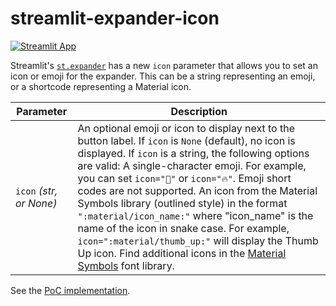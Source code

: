 # streamlit-expander-icon

[![Streamlit App](https://static.streamlit.io/badges/streamlit_badge_black_white.svg)](https://expander-icon-demo.streamlit.app)

Streamlit's [`st.expander`](https://docs.streamlit.io/develop/api-reference/layout/st.expander) has a new `icon` parameter that allows you to set an icon or emoji for the expander. This can be a string representing an emoji, or a shortcode representing a Material icon.

| Parameter | Description |
| --- | --- |
| `icon` *(str, or None)* | An optional emoji or icon to display next to the button label. If `icon` is `None` (default), no icon is displayed. If `icon` is a string, the following options are valid: A single-character emoji. For example, you can set `icon="🚨"` or ``icon="🔥"``. Emoji short codes are not supported. An icon from the Material Symbols library (outlined style) in the format `":material/icon_name:"` where "icon_name" is the name of the icon in snake case. For example, `icon=":material/thumb_up:"` will display the Thumb Up icon. Find additional icons in the [Material Symbols](https://fonts.google.com/icons?icon.set=Material+Symbols&icon.style=Outlined) font library. |

See the [PoC implementation](https://github.com/streamlit/streamlit/compare/develop...snehan/prototype/expander-icon).
